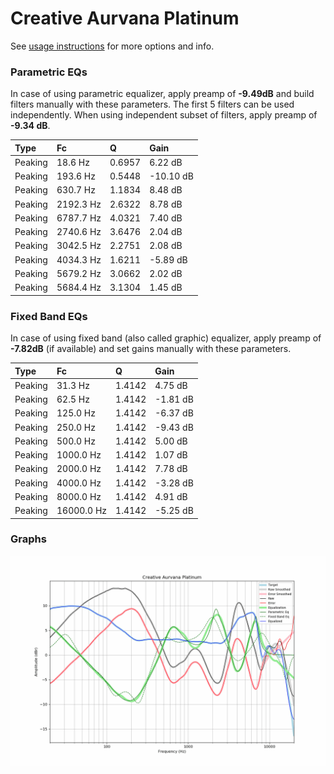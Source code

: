 # Creative Aurvana Platinum
See [usage instructions](https://github.com/jaakkopasanen/AutoEq#usage) for more options and info.

### Parametric EQs
In case of using parametric equalizer, apply preamp of **-9.49dB** and build filters manually
with these parameters. The first 5 filters can be used independently.
When using independent subset of filters, apply preamp of **-9.34 dB**.

| Type    | Fc        |      Q | Gain      |
|:--------|:----------|:-------|:----------|
| Peaking | 18.6 Hz   | 0.6957 | 6.22 dB   |
| Peaking | 193.6 Hz  | 0.5448 | -10.10 dB |
| Peaking | 630.7 Hz  | 1.1834 | 8.48 dB   |
| Peaking | 2192.3 Hz | 2.6322 | 8.78 dB   |
| Peaking | 6787.7 Hz | 4.0321 | 7.40 dB   |
| Peaking | 2740.6 Hz | 3.6476 | 2.04 dB   |
| Peaking | 3042.5 Hz | 2.2751 | 2.08 dB   |
| Peaking | 4034.3 Hz | 1.6211 | -5.89 dB  |
| Peaking | 5679.2 Hz | 3.0662 | 2.02 dB   |
| Peaking | 5684.4 Hz | 3.1304 | 1.45 dB   |

### Fixed Band EQs
In case of using fixed band (also called graphic) equalizer, apply preamp of **-7.82dB**
(if available) and set gains manually with these parameters.

| Type    | Fc         |      Q | Gain     |
|:--------|:-----------|:-------|:---------|
| Peaking | 31.3 Hz    | 1.4142 | 4.75 dB  |
| Peaking | 62.5 Hz    | 1.4142 | -1.81 dB |
| Peaking | 125.0 Hz   | 1.4142 | -6.37 dB |
| Peaking | 250.0 Hz   | 1.4142 | -9.43 dB |
| Peaking | 500.0 Hz   | 1.4142 | 5.00 dB  |
| Peaking | 1000.0 Hz  | 1.4142 | 1.07 dB  |
| Peaking | 2000.0 Hz  | 1.4142 | 7.78 dB  |
| Peaking | 4000.0 Hz  | 1.4142 | -3.28 dB |
| Peaking | 8000.0 Hz  | 1.4142 | 4.91 dB  |
| Peaking | 16000.0 Hz | 1.4142 | -5.25 dB |

### Graphs
![](./Creative%20Aurvana%20Platinum.png)